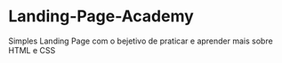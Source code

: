 # Landing-Page-Academy
 Simples Landing Page com o bejetivo de praticar e aprender mais sobre HTML e CSS
